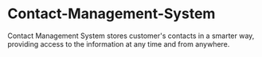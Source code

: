 # Contact-Management-System
Contact Management System stores customer's contacts in a smarter way, providing access to the information at any time and from anywhere.
